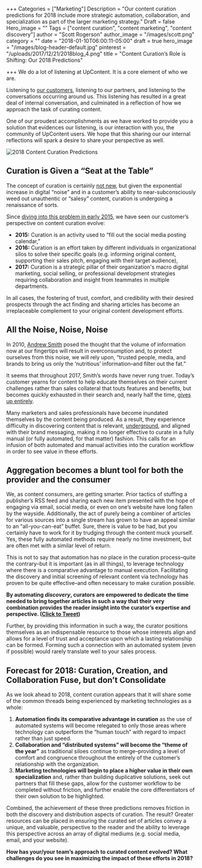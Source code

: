 +++
Categories = ["Marketing"]
Description = "Our content curation predictions for 2018 include more strategic automation, collaboration, and specialization as part of the larger marketing strategy."
Draft = false
Hero_image = ""
Tags = ["content curation", "content marketing", "content discovery"]
author = "Scott Rogerson"
author_image = "/images/scott.png"
category = ""
date = "2018-01-10T06:00:11-05:00"
draft = true
hero_image = "/images/blog-header-default.jpg"
pinterest = "/uploads/2017/12/21/2018blog_4.png"
title = "Content Curation’s Role is Shifting: Our 2018 Predictions"

+++
We do a lot of listening at UpContent. It is a core element of who we are.

Listening to [our customers](https://www.g2crowd.com/products/upcontent/reviews), listening to our partners, and listening to the conversations occurring around us. This listening has resulted in a great deal of internal conversation, and culminated in a reflection of how we approach the task of curating content.

One of our proudest accomplishments as we have worked to provide you a solution that evidences our listening, is our interaction with you, the community of UpContent users. We hope that this sharing our our internal reflections will spark a desire to share your perspective as well.

<img src="/uploads/2017/12/21/2018blog_4.png" alt="2018 Content Curation Predictions" style="margin:auto; display:block; max-width:600px;">

## Curation is Given a “Seat at the Table”

The concept of curation is certainly [not new](https://trends.google.com/trends/explore?date=all&q=%2Fm%2F0w33ztj), but given the exponential increase in digital “noise” and in a customer’s ability to near-subconsciously weed out unauthentic or “salesy” content, curation is undergoing a renaissance of sorts.

Since [diving into this problem in early 2015](https://upcontent.com/post/hootsuite-integration/), we have seen our customer’s perspective on content curation evolve:

* **2015:** Curation is an activity used to “fill out the social media posting calendar,”
* **2016:** Curation is an effort taken by different individuals in organizational silos to solve their specific goals (e.g. informing original content, supporting their sales pitch, engaging with their target audience),
* **2017:** Curation is a strategic pillar of their organization's macro digital marketing, social selling, or professional development strategies requiring collaboration and insight from teammates in multiple departments.

In all cases, the fostering of trust, comfort, and credibility with their desired prospects through the act finding and sharing articles has become an irreplaceable complement to your original content development efforts.

## All the Noise, Noise, Noise

In 2010, [Andrew Smith](http://escherman.com/2010/09/06/the-problem-of-information-obesity/) posed the thought that the volume of information now at our fingertips will result in overconsumption and, to protect ourselves from this noise, we will rely upon, “trusted people, media, and brands to bring us only the ‘nutritious’ information–and filter out the fat.”

It seems that throughout 2017, Smith’s words have never rung truer. Today’s customer yearns for content to help educate themselves on their current challenges rather than sales collateral that touts features and benefits, but becomes quickly exhausted in their search and, nearly half the time, [gives up entirely](https://www.slideshare.net/PingElizabeth/the-hidden-costs-of-information-work-2005-idc-report?next_slideshow=1).

Many marketers and sales professionals have become inundated themselves by the content being produced. As a result, they experience difficulty in discovering content that is relevant, [underground](http://contentmarketinginstitute.com/2016/04/content-curation-strategies/), and aligned with their brand messaging, making it no longer effective to curate in a fully manual (or fully automated, for that matter) fashion. This calls for an infusion of both automated and manual activities into the curation workflow in order to see value in these efforts.

## Aggregation becomes a blunt tool for both the provider and the consumer

We, as content consumers, are getting smarter. Prior tactics of stuffing a publisher’s RSS feed and sharing each new item presented with the hope of engaging via email, social media, or even on one’s website have long fallen by the wayside. Additionally, the act of purely being a combiner of articles for various sources into a single stream has grown to have an appeal similar to an “all-you-can-eat” buffet. Sure, there is value to be had, but you certainly have to work for it by trudging through the content muck yourself. Yes, these fully automated methods require nearly no time investment, but are often met with a similar level of return.

This is not to say that automation has no place in the curation process–quite the contrary–but it is important (as in all things), to leverage technology where there is a comparative advantage to manual execution. Facilitating the discovery and initial screening of relevant content via technology has proven to be quite effective–and often necessary to make curation possible.

**By automating _discovery_, curators are empowered to dedicate the time needed to bring together articles in such a way that their very combination provides the reader insight into the curator’s expertise and perspective. (**[**Click to Tweet**](https://ctt.ec/mASGD)**)**

Further, by providing this information in such a way, the curator positions themselves as an indispensable resource to those whose interests align and allows for a level of trust and acceptance upon which a lasting relationship can be formed. Forming such a connection with an automated system (even if possible) would rarely translate well to your sales process.

## Forecast for 2018: Curation, Creation, and Collaboration Fuse, but don’t Consolidate

As we look ahead to 2018, content curation appears that it will share some of the common threads being experienced by marketing technologies as a whole:

1. **Automation finds its comparative advantage in curation** as the use of automated systems will become relegated to only those areas where technology can outperform the “human touch” with regard to impact rather than just speed.
2. **Collaboration and “distributed systems” will become the “theme of the year”** as traditional siloes continue to merge–providing a level of comfort and congruence throughout the entirely of the customer’s relationship with the organization.
3. **Marketing technologies will begin to place a higher value in their own specialization** and, rather than building duplicative solutions, seek out partners that fill these gaps, allow for the customer workflow to be completed without friction, and further enable the core differentiators of their own solution to be highlighted.

Combined, the achievement of these three predictions removes friction in both the discovery and distribution aspects of curation. The result? Greater resources can be placed in ensuring the curated set of articles convey a unique, and valuable, perspective to the reader and the ability to leverage this perspective across an array of digital mediums (e.g. social media, email, and your website).

**How has your/your team’s approach to curated content evolved? What challenges do you see in maximizing the impact of these efforts in 2018?**